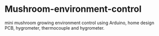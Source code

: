 # Mushroom-environment-control
mini mushroom growing environment control using Arduino, home design PCB, hygrometer, thermocouple and hygrometer. 
